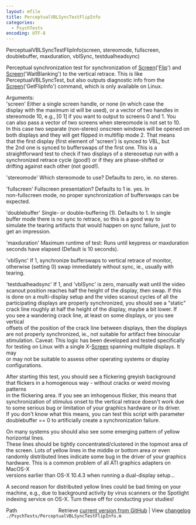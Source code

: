 ```yaml
---
layout: mfile
title: PerceptualVBLSyncTestFlipInfo
categories:
  - PsychTests
encoding: UTF-8
---
```


PerceptualVBLSyncTestFlipInfo(screen, stereomode, fullscreen, doublebuffer, maxduration, vblSync, testdualheadsync)  

Perceptual synchronization test for synchronization of [Screen](/docs/Screen)('[Flip](/docs/Flip)') and  
[Screen](/docs/Screen)('WaitBlanking') to the vertical retrace. This is like  
PerceptualVBLSyncTest, but also outputs diagnostic info from the  
[Screen](/docs/Screen)('GetFlipInfo') command, which is only available on Linux.  

Arguments:  
'screen' Either a single screen handle, or none (in which case the  
display with the maximum id will be used), or a vector of two handles in  
stereomode 10, e.g., [0 1] if you want to output to screens 0 and 1. You  
can also pass a vector of two screens when stereomode is not set to 10.  
In this case two separate (non-stereo) onscreen windows will be opened on  
both displays and they will get flipped in multiflip mode 2. That means  
that the first display (first element of 'screen') is synced to VBL, but  
the 2nd one is synced to bufferswaps of the first one. This is a  
straightforward test to check if two displays of a stereosetup run with a  
synchronized retrace cycle (good!) or if they are phase-shifted or  
drifting against each other (not good!).  

'stereomode' Which stereomode to use? Defaults to zero, ie. no stereo.  

'fullscreen' Fullscreen presentation? Defaults to 1 ie. yes. In  
non-fullscreen mode, no proper synchronization of bufferswaps can be  
expected.  

'doublebuffer' Single- or double-buffering (1). Defaults to 1. In single  
buffer mode there is no sync to retrace, so this is a good way to  
simulate the tearing artifacts that would happen on sync failure, just to  
get an impression.  

'maxduration' Maximum runtime of test: Runs until keypress or maxduration  
seconds have elapsed (Default is 10 seconds).  

'vblSync' If 1, synchronize bufferswaps to vertical retrace of monitor,  
otherwise (setting 0) swap immediately without sync, ie., usually with tearing.  

'testdualheadsync' If 1, and 'vblSync' is zero, manually wait until the video  
scanout position reaches half the height of the display, then swap. If this  
is done on a multi-display setup and the video scanout cycles of all the  
participating displays are properly synchronized, you should see a "static"  
crack line roughly at half the height of the display, maybe a bit lower. If  
you see a wandering crack line, at least on some displays, or you see vertical  
offsets of the position of the crack line between displays, then the displays  
are not properly synchronized, ie., not suitable for artifact free binocular  
stimulation. Caveat: This logic has been developed and tested specifically  
for testing on Linux with a single X-[Screen](/docs/Screen) spanning multiple displays. It may  
or may not be suitable to assess other operating systems or display configurations.  

After starting this test, you should see a flickering greyish background  
that flickers in a homogenous way - without cracks or weird moving patterns  
in the flickering area. If you see an imhogenous flicker, this means that  
synchronization of stimulus onset to the vertical retrace doesn't work due  
to some serious bug or limitation of your graphics hardware or its driver.  
If you don't know what this means, you can test this script with parameter  
doublebuffer == 0 to artificially create a synchronization failure.  

On many systems you should also see some emerging pattern of yellow horizontal lines.  
These lines should be tightly concentrated/clustered in the topmost area of  
the screen. Lots of yellow lines in the middle or bottom area or even  
randomly distributed lines indicate some bug in the driver of your graphics  
hardware. This is a common problem of all ATI graphics adapters on MacOS-X  
versions earlier than OS-X 10.4.3 when running a dual-display setup...  

A second reason for distributed yellow lines could be bad timing on your  
machine, e.g., due to background activity by virus scanners or the Spotlight  
indexing service on OS-X. Turn these off for conducting your studies!  



<div class="code_header" style="text-align:right;">
  <span style="float:left;">Path&nbsp;&nbsp;</span> <span class="counter">Retrieve <a href=
  "https://raw.github.com/Psychtoolbox-3/Psychtoolbox-3/beta/./PsychTests/PerceptualVBLSyncTestFlipInfo.m">current version from GitHub</a> | View <a href=
  "https://github.com/Psychtoolbox-3/Psychtoolbox-3/commits/beta/./PsychTests/PerceptualVBLSyncTestFlipInfo.m">changelog</a></span>
</div>
<div class="code">
  <code>./PsychTests/PerceptualVBLSyncTestFlipInfo.m</code>
</div>
